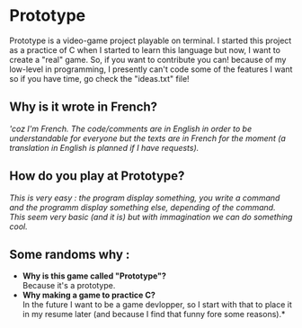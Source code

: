 Prototype
=======

Prototype is a video-game project playable on terminal. I started this project as a practice of C when I started to learn this language but now, I want to create a "real" game. So, if you want to contribute you can! because of my low-level in programming, I presently can't code some of the features I want so if you have time, go check the "ideas.txt" file!

Why is it wrote in French?
-----------
*'coz I'm French. The code/comments are in English in order to be understandable for everyone but the texts are in French for the moment (a translation in English is planned if I have requests).*

How do you play at Prototype?
-----------
*This is very easy : the program display something, you write a command and the programm display something else, depending of the command. This seem very basic (and it is) but with immagination we can do something cool.*

Some randoms why :
-----------
- **Why is this game called "Prototype"?**<br>
Because it's a prototype.
- **Why making a game to practice C?**<br>
In the future I want to be a game devlopper, so I start with that to place it in my resume later (and because I find that funny fore some reasons).*
